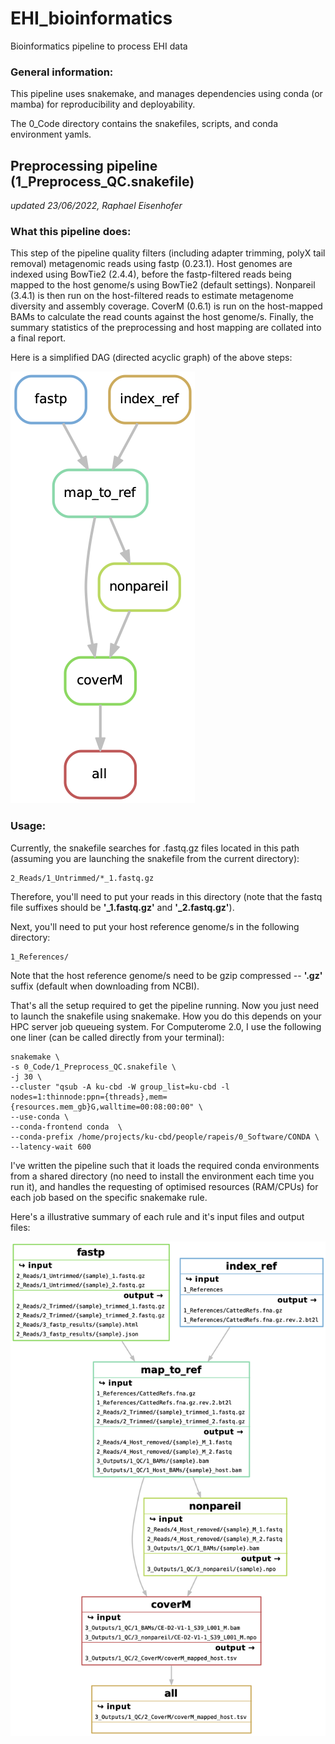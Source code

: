 # EHI_bioinformatics
Bioinformatics pipeline to process EHI data

### General information:
This pipeline uses snakemake, and manages dependencies using conda (or mamba) for reproducibility and deployability.

The 0_Code directory contains the snakefiles, scripts, and conda environment yamls. 


## Preprocessing pipeline (1_Preprocess_QC.snakefile)
*updated 23/06/2022, Raphael Eisenhofer*

### What this pipeline does:
This step of the pipeline quality filters (including adapter trimming, polyX tail removal) metagenomic reads using fastp (0.23.1). Host genomes are indexed using BowTie2 (2.4.4), before the fastp-filtered reads being mapped to the host genome/s using BowTie2 (default settings). Nonpareil (3.4.1) is then run on the host-filtered reads to estimate metagenome diversity and assembly coverage. CoverM (0.6.1) is run on the host-mapped BAMs to calculate the read counts against the host genome/s. Finally, the summary statistics of the preprocessing and host mapping are collated into a final report.

Here is a simplified DAG (directed acyclic graph) of the above steps:

![1_Preprocess_QC](figures/dag_1_Preprocess_QC.png)

### Usage:
Currently, the snakefile searches for .fastq.gz files located in this path (assuming you are launching the snakefile from the current directory):
```
2_Reads/1_Untrimmed/*_1.fastq.gz
```
Therefore, you'll need to put your reads in this directory (note that the fastq file suffixes should be **'_1.fastq.gz'** and **'_2.fastq.gz'**).

Next, you'll need to put your host reference genome/s in the following directory:
```
1_References/
```
Note that the host reference genome/s need to be gzip compressed -- **'.gz'** suffix (default when downloading from NCBI). 

That's all the setup required to get the pipeline running. Now you just need to launch the snakefile using snakemake. How you do this depends on your HPC server job queueing system. For Computerome 2.0, I use the following one liner (can be called directly from your terminal):
```
snakemake \
-s 0_Code/1_Preprocess_QC.snakefile \
-j 30 \
--cluster "qsub -A ku-cbd -W group_list=ku-cbd -l nodes=1:thinnode:ppn={threads},mem={resources.mem_gb}G,walltime=00:08:00:00" \
--use-conda \
--conda-frontend conda  \
--conda-prefix /home/projects/ku-cbd/people/rapeis/0_Software/CONDA \
--latency-wait 600
```
I've written the pipeline such that it loads the required conda environments from a shared directory (no need to install the environment each time you run it), and handles the requesting of optimised resources (RAM/CPUs) for each job based on the specific snakemake rule.

Here's a illustrative summary of each rule and it's input files and output files:

![1_Preprocess_QC](figures/file_structure_1_Preprocess_QC.png)
